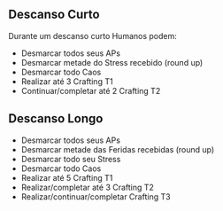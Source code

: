 ## Descanso Curto

Durante um descanso curto Humanos podem:

- Desmarcar todos seus APs
- Desmarcar metade do Stress recebido (round up)
- Desmarcar todo Caos
- Realizar até 3 Crafting T1
- Continuar/completar até 2 Crafting T2

## Descanso Longo

- Desmarcar todos seus APs
- Desmarcar metade das Feridas recebidas (round up)
- Desmarcar todo seu Stress
- Desmarcar todo Caos
- Realizar até 5 Crafting T1
- Realizar/completar até 3 Crafting T2
- Realizar/continuar/completar Crafting T3